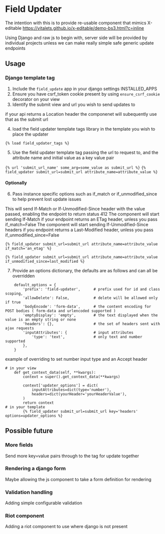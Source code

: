 # Field Updater

The intention with this is to provide re-usable component that mimics X-editable
https://vitalets.github.io/x-editable/demo-bs3.html?c=inline

Using Django and raw js to begin with, server side will be provided by individual projects unless we can make really simple safe generic update endpoints

## Usage

### Django template tag
1. Include the `field_update` app in your django settings INSTALLED_APPS
2. Ensure you have csrf_token cookie present by using `ensure_csrf_cookie` decorator on your view
3. Identify the submit view and url you wish to send updates to

if your api returns a Location header the componenet will subequently use that as the submit url

4. load the field updater template tags library in the template you wish to place the updater 

`{% load field_updater_tags %}`

5. Use the field updater template tag passing the url to request to, and the attribute name and initial value as a key value pair

`{% url 'submit_url_name' some_arg=some_value as submit_url %}`
`{% field_updater submit_url=submit_url attribute_name=attribute_value %}`

#### Optionally
6. Pass instance specific options such as if_match or if_unmodified_since to help prevent lost update issues

This will send If-Match or If-Unmodified-Since header with the value passed, enabling the endpoint to return status 412
The component will start sending If-Match if your endpoint returns an ETag header, unless you pass if_match=False
The component will start sending If-Unmodified-Since headers if you endpoint returns a Last-Modified header, unless you pass if_unmodified_since=False

`{% field_updater submit_url=submit_url attribute_name=attribute_value if_match='an_etag' %}`

`{% field_updater submit_url=submit_url attribute_name=attribute_value if_unmodified_since=last_modified %}`

7. Provide an options dictionary, the defaults are as follows and can all be overridden

```
    default_options = {
        'prefix': 'field-updater',      # prefix used for id and class scoping,
        'allowDelete': False,           # delete will be allowed only if true
        'bodyEncode': 'form-data',      # the content encoding for POST bodies ( form-data and urlencoded supported )
        'emptyDisplay': 'empty',        # the text displayed when the value is an empty string or none
        'headers': {},                  # the set of headers sent with ajax requests
        'inputAttributes': {            # input attributes
            'type': 'text',             # only text and number supported
        },
    }
```

example of overriding to set number input type and an Accept header
```
# in your view
    def get_context_data(self, **kwargs):
        context = super().get_context_data(**kwargs)

        context['updater_options'] = dict(
            inputAttributes=dict(type='number'),
            headers=dict(yourHeader='yourHeaderValue'),
        )
        return context
# in your template
        {% field_updater submit_url=submit_url key='headers' options=updater_options %}
```

## Possible future

### More fields
Send more key=value pairs through to the tag for update together
### Rendering a django form
Maybe allowing the js component to take a form definition for rendering
### Validation handling
Adding simple configurable validation
### Riot component
Adding a riot component to use where django is not present
